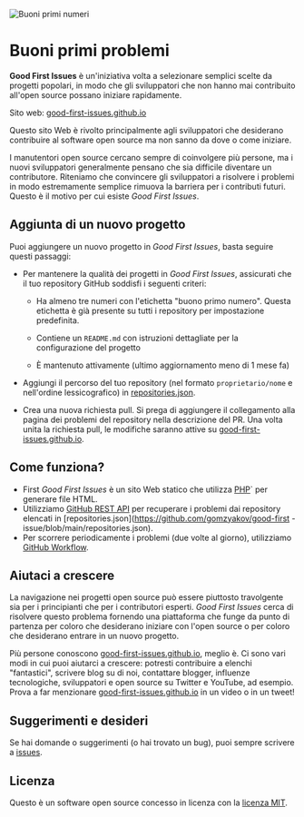 ![Buoni primi numeri](../assets/github/social-preview.png)

# Buoni primi problemi

**Good First Issues** è un'iniziativa volta a selezionare semplici scelte da progetti popolari, in modo che gli sviluppatori che non hanno mai contribuito all'open source possano iniziare rapidamente.

Sito web: [good-first-issues.github.io](https://good-first-issues.github.io)

Questo sito Web è rivolto principalmente agli sviluppatori che desiderano contribuire al software open source ma non sanno da dove o come iniziare.

I manutentori open source cercano sempre di coinvolgere più persone, ma i nuovi sviluppatori generalmente pensano che sia difficile diventare un contributore. Riteniamo che convincere gli sviluppatori a risolvere i problemi in modo estremamente semplice rimuova la barriera per i contributi futuri. Questo è il motivo per cui esiste *Good First Issues*.

## Aggiunta di un nuovo progetto

Puoi aggiungere un nuovo progetto in *Good First Issues*, basta seguire questi passaggi:

- Per mantenere la qualità dei progetti in *Good First Issues*, assicurati che il tuo repository GitHub soddisfi i seguenti criteri:

     - Ha almeno tre numeri con l'etichetta "buono primo numero". Questa etichetta è già presente su tutti i repository per impostazione predefinita.

     - Contiene un `README.md` con istruzioni dettagliate per la configurazione del progetto

     - È mantenuto attivamente (ultimo aggiornamento meno di 1 mese fa)

- Aggiungi il percorso del tuo repository (nel formato `proprietario/nome` e nell'ordine lessicografico) in [repositories.json](https://github.com/gomzyakov/good-first-issue/blob/main/repositories.json).

- Crea una nuova richiesta pull. Si prega di aggiungere il collegamento alla pagina dei problemi del repository nella descrizione del PR. Una volta unita la richiesta pull, le modifiche saranno attive su [good-first-issues.github.io](https://good-first-issues.github.io).

## Come funziona?

- First *Good First Issues* è un sito Web statico che utilizza [PHP](https://www.php.net)` per generare file HTML.
- Utilizziamo [GitHub REST API](https://docs.github.com/en/rest) per recuperare i problemi dai repository elencati in [repositories.json](https://github.com/gomzyakov/good-first -issue/blob/main/repositories.json).
- Per scorrere periodicamente i problemi (due volte al giorno), utilizziamo [GitHub Workflow](https://docs.github.com/en/actions/using-workflows).

## Aiutaci a crescere

La navigazione nei progetti open source può essere piuttosto travolgente sia per i principianti che per i contributori esperti. *Good First Issues* cerca di risolvere questo problema fornendo una piattaforma che funge da punto di partenza per coloro che desiderano iniziare con l'open source o per coloro che desiderano entrare in un nuovo progetto.

Più persone conoscono [good-first-issues.github.io](https://good-first-issues.github.io), meglio è. Ci sono vari modi in cui puoi aiutarci a crescere: potresti contribuire a elenchi "fantastici", scrivere blog su di noi, contattare blogger, influenze tecnologiche, sviluppatori e open source su Twitter e YouTube, ad esempio. Prova a far menzionare [good-first-issues.github.io](https://good-first-issues.github.io) in un video o in un tweet!

## Suggerimenti e desideri

Se hai domande o suggerimenti (o hai trovato un bug), puoi sempre scrivere a [issues](https://github.com/good-first-issues/good-first-issues.github.io/issues).

## Licenza

Questo è un software open source concesso in licenza con la [licenza MIT](https://github.com/good-first-issues/good-first-issues.github.io/blob/main/LICENSE).